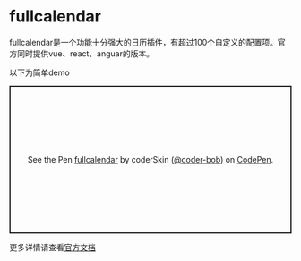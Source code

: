 # fullcalendar

fullcalendar是一个功能十分强大的日历插件，有超过100个自定义的配置项。官方同时提供vue、react、anguar的版本。

以下为简单demo

<p class="codepen" data-height="265" data-theme-id="light" data-default-tab="js,result" data-user="coder-bob" data-slug-hash="dEjvRa" style="height: 265px; box-sizing: border-box; display: flex; align-items: center; justify-content: center; border: 2px solid; margin: 1em 0; padding: 1em;" data-pen-title="fullcalendar">
  <span>See the Pen <a href="https://codepen.io/coder-bob/pen/dEjvRa/">
  fullcalendar</a> by coderSkin (<a href="https://codepen.io/coder-bob">@coder-bob</a>)
  on <a href="https://codepen.io">CodePen</a>.</span>
</p>
<script async src="https://static.codepen.io/assets/embed/ei.js"></script>



更多详情请查看[官方文档](https://fullcalendar.io/)

